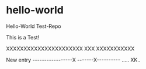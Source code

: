 # hello-world
Hello-World Test-Repo

This is a Test!

XXXXXXXXXXXXXXXXXXXXXX
XXX
XXXXXXXXXXX

New entry
-----------------X
-------X----------
.....
XK..
